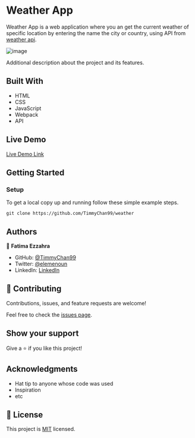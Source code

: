 
# Weather App

Weather App is a web application where you an get the current weather of specific location by entering the name the city or country, using API from [weather api](weatherapi.com).

![image](https://user-images.githubusercontent.com/92228303/151673139-395c6551-6063-4da9-aef9-ce99bde6ffab.png)

Additional description about the project and its features.

## Built With

- HTML
- CSS
- JavaScript
- Webpack
- API

## Live Demo

[Live Demo Link](https://timmychan99.github.io/weather/)


## Getting Started

### Setup
To get a local copy up and running follow these simple example steps.

`git clone https://github.com/TimmyChan99/weather`


## Authors

👤 **Fatima Ezzahra**

- GitHub: [@TimmyChan99](https://github.com/TimmyChan99)
- Twitter: [@elemenoun](https://twitter.com/elemenoun)
- LinkedIn: [LinkedIn](https://www.linkedin.com/in/fatima-ezzahra-elemenoun-020841225/)


## 🤝 Contributing

Contributions, issues, and feature requests are welcome!

Feel free to check the [issues page](../../issues/).

## Show your support

Give a ⭐️ if you like this project!

## Acknowledgments

- Hat tip to anyone whose code was used
- Inspiration
- etc

## 📝 License

This project is [MIT](./MIT.md) licensed.
